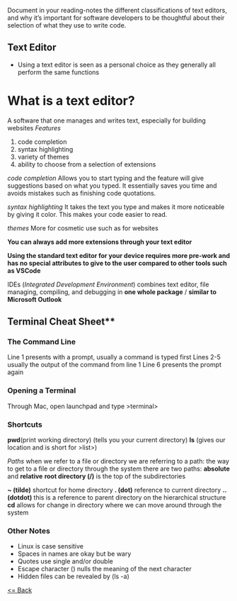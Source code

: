 Document in your reading-notes the different classifications of text editors, and why it’s important for software developers to be thoughtful about their selection of what they use to write code.

## Text Editor 
- Using a text editor is seen as a personal choice as they generally all perform the same functions
# What is a text editor?
A software that one manages and writes text, especially for building websites
*Features*
1. code completion
2. syntax highlighting
3. variety of themes
4. ability to choose from a selection of extensions

*code completion*
Allows you to start typing and the feature will give suggestions based on what you typed. It essentially saves you time and avoids mistakes such as finishing code quotations.

*syntax highlighting*
It takes the text you type and makes it more noticeable by giving it color. This makes your code easier to read.

*themes*
More for cosmetic use such as for websites

**You can always add more extensions through your text editor**

**Using the standard text editor for your device requires more pre-work and has no special attributes to give to the user compared to other tools such as VSCode**

IDEs (*Integrated Development Environment*) combines text editor, file managing, compiling, and debugging in **one whole package** / **similar to Microsoft Outlook**

## Terminal Cheat Sheet**
### The Command Line
Line 1
  presents with a prompt, usually a command is typed first
Lines 2-5
  usually the output of the command from line 1
Line 6
  presents the prompt again

### Opening a Terminal
Through Mac, open launchpad and type >terminal>

### Shortcuts
**pwd**(print working directory) (tells you your current directory)
**ls** (gives our location and is short for >list>)

*Paths*
  when we refer to a file or directory we are referring to a path: the way to get to a file or directory through the system
  there are two paths: **absolute** and **relative**
  **root directory (/)** is the top of the subdirectories
  
**~ (tilde)** shortcut for home directory
**. (dot)** reference to current directory
**.. (dotdot)** this is a reference to parent directory on the hierarchical structure
**cd** allows for change in directory where we can move around through the system


### Other Notes
- Linux is case sensitive
- Spaces in names are okay but be wary
- Quotes use single and/or double
- Escape character (\) nulls the meaning of the next character
- Hidden files can be revealed by (ls -a)

[<= Back](README.md)
